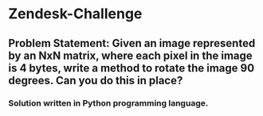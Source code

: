 # Zendesk-Challenge

## Problem Statement: Given an image represented by an NxN matrix, where each pixel in the image is 4 bytes, write a method to rotate the image 90 degrees. Can you do this in place?

### Solution written in Python programming language.